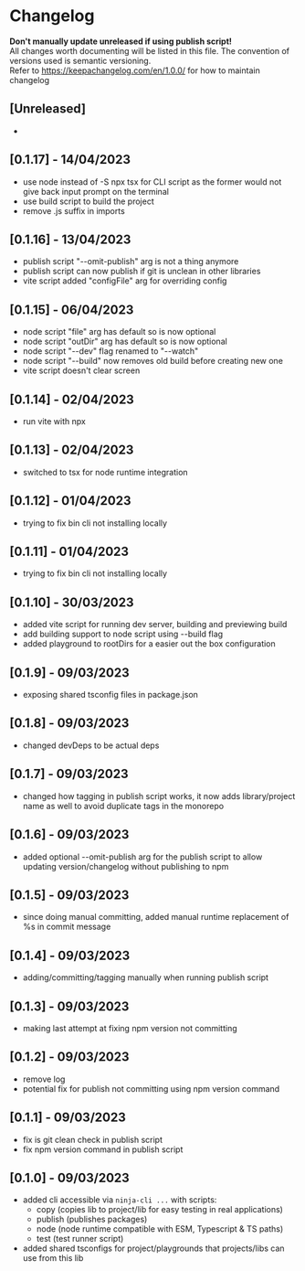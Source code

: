# Changelog

**Don't manually update unreleased if using publish script!**<br />
All changes worth documenting will be listed in this file. The convention of versions used is semantic versioning.<br />
Refer to https://keepachangelog.com/en/1.0.0/ for how to maintain changelog<br />

## [Unreleased]

-

## [0.1.17] - 14/04/2023

-   use node instead of -S npx tsx for CLI script as the former would not give back input prompt on the terminal
-   use build script to build the project
-   remove .js suffix in imports

## [0.1.16] - 13/04/2023

-   publish script "--omit-publish" arg is not a thing anymore
-   publish script can now publish if git is unclean in other libraries
-   vite script added "configFile" arg for overriding config

## [0.1.15] - 06/04/2023

-   node script "file" arg has default so is now optional
-   node script "outDir" arg has default so is now optional
-   node script "--dev" flag renamed to "--watch"
-   node script "--build" now removes old build before creating new one
-   vite script doesn't clear screen

## [0.1.14] - 02/04/2023

-   run vite with npx

## [0.1.13] - 02/04/2023

-   switched to tsx for node runtime integration

## [0.1.12] - 01/04/2023

-   trying to fix bin cli not installing locally

## [0.1.11] - 01/04/2023

-   trying to fix bin cli not installing locally

## [0.1.10] - 30/03/2023

-   added vite script for running dev server, building and previewing build
-   add building support to node script using --build flag
-   added playground to rootDirs for a easier out the box configuration

## [0.1.9] - 09/03/2023

-   exposing shared tsconfig files in package.json

## [0.1.8] - 09/03/2023

-   changed devDeps to be actual deps

## [0.1.7] - 09/03/2023

-   changed how tagging in publish script works, it now adds library/project name as well to avoid duplicate tags in the monorepo

## [0.1.6] - 09/03/2023

-   added optional --omit-publish arg for the publish script to allow updating version/changelog without publishing to npm

## [0.1.5] - 09/03/2023

-   since doing manual committing, added manual runtime replacement of %s in commit message

## [0.1.4] - 09/03/2023

-   adding/committing/tagging manually when running publish script

## [0.1.3] - 09/03/2023

-   making last attempt at fixing npm version not committing

## [0.1.2] - 09/03/2023

-   remove log
-   potential fix for publish not committing using npm version command

## [0.1.1] - 09/03/2023

-   fix is git clean check in publish script
-   fix npm version command in publish script

## [0.1.0] - 09/03/2023

-   added cli accessible via `ninja-cli ...` with scripts:
    -   copy (copies lib to project/lib for easy testing in real applications)
    -   publish (publishes packages)
    -   node (node runtime compatible with ESM, Typescript & TS paths)
    -   test (test runner script)
-   added shared tsconfigs for project/playgrounds that projects/libs can use from this lib

